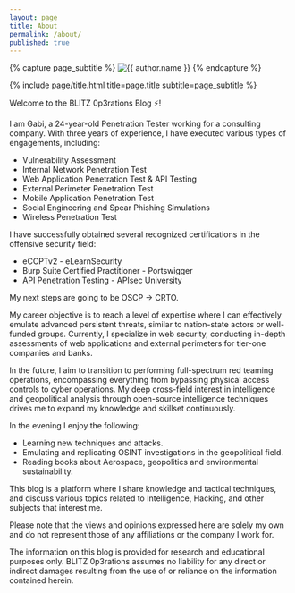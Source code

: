 ```yaml
---
layout: page
title: About
permalink: /about/
published: true
---
```


<div class="page" markdown="1">

{% capture page_subtitle %}
<img
    class="me"
    alt="{{ author.name }}"
    src="{{ site.author.photo | relative_url }}"
    srcset="{{ site.author.photo2x | relative_url }} 2x"
/>
{% endcapture %}

{% include page/title.html title=page.title subtitle=page_subtitle %}

Welcome to the BLITZ 0p3rations Blog ⚡!

I am Gabi, a 24-year-old Penetration Tester working for a consulting company. With three years of experience, I have executed various types of engagements, including:

- Vulnerability Assessment
- Internal Network Penetration Test
- Web Application Penetration Test & API Testing
- External Perimeter Penetration Test
- Mobile Application Penetration Test
- Social Engineering and Spear Phishing Simulations
- Wireless Penetration Test

I have successfully obtained several recognized certifications in the offensive security field:

- eCCPTv2 - eLearnSecurity
- Burp Suite Certified Practitioner - Portswigger
- API Penetration Testing - APIsec University

My next steps are going to be OSCP -> CRTO.

My career objective is to reach a level of expertise where I can effectively emulate advanced persistent threats, similar to nation-state actors or well-funded groups. 
Currently, I specialize in web security, conducting in-depth assessments of web applications and external perimeters for tier-one companies and banks. 

In the future, I aim to transition to performing full-spectrum red teaming operations, encompassing everything from bypassing physical access controls to cyber operations.
My deep cross-field interest in intelligence and geopolitical analysis through open-source intelligence techniques drives me to expand my knowledge and skillset continuously.

In the evening I enjoy the following:

- Learning new techniques and attacks.
- Emulating and replicating OSINT investigations in the geopolitical field.
- Reading books about Aerospace, geopolitics and environmental sustainability.

This blog is a platform where I share knowledge and tactical techniques, and discuss various topics related to Intelligence, Hacking, and other subjects that interest me.

Please note that the views and opinions expressed here are solely my own and do not represent those of any affiliations or the company I work for.

The information on this blog is provided for research and educational purposes only. BLITZ 0p3rations assumes no liability for any direct or indirect damages resulting from the use of or reliance on the information contained herein.

</div>
